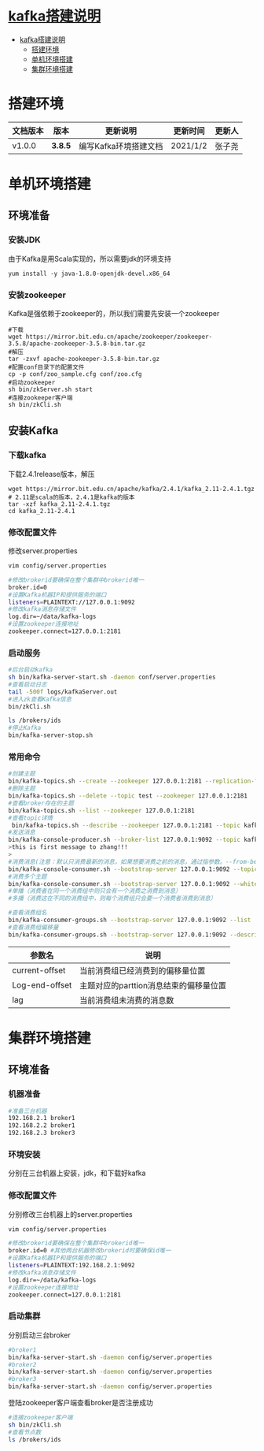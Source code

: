 # [kafka搭建说明](../README.md)

- [kafka搭建说明](#kafka搭建说明)
    - [搭建环境](#搭建环境)
    - [单机环境搭建](#单机环境搭建)
    - [集群环境搭建](#集群环境搭建)

# 搭建环境

| 文档版本|   版本   |  更新说明  |更新时间 | 更新人 |
| ---------|-------|-------|-------|------------ |
| v1.0.0|   **3.8.5**  | 编写Kafka环境搭建文档 | 2021/1/2 | 张子尧 |

# 单机环境搭建

## 环境准备

### 安装JDK

由于Kafka是用Scala实现的，所以需要jdk的环境支持

```shell
yum install -y java-1.8.0-openjdk-devel.x86_64
```

### 安装zookeeper

Kafka是强依赖于zookeeper的，所以我们需要先安装一个zookeeper

```shell
#下载
wget https://mirror.bit.edu.cn/apache/zookeeper/zookeeper-3.5.8/apache-zookeeper-3.5.8-bin.tar.gz
#解压
tar -zxvf apache-zookeeper-3.5.8-bin.tar.gz
#配置conf目录下的配置文件
cp -p conf/zoo_sample.cfg conf/zoo.cfg
#启动zookeeper
sh bin/zkServer.sh start 
#连接zookeeper客户端
sh bin/zkCli.sh
```

## 安装Kafka

### 下载kafka

下载2.4.1release版本，解压

```shell
wget https://mirror.bit.edu.cn/apache/kafka/2.4.1/kafka_2.11-2.4.1.tgz  # 2.11是scala的版本，2.4.1是kafka的版本
tar -xzf kafka_2.11-2.4.1.tgz
cd kafka_2.11-2.4.1
```

### 修改配置文件

修改server.properties

```sh
vim config/server.properties

#修改brokerid要确保在整个集群中brokerid唯一
broker.id=0
#设置Kafka机器IP和提供服务的端口
listeners=PLAINTEXT://127.0.0.1:9092
#修改kafka消息存储文件
log.dir=~/data/kafka-logs
#设置zookeeper连接地址
zookeeper.connect=127.0.0.1:2181
```

### 启动服务

```sh
#后台启动kafka 
sh bin/kafka-server-start.sh -daemon conf/server.properties
#查看启动日志
tail -500f logs/kafkaServer.out
#进入zk查看Kafka信息
bin/zkCli.sh 

ls /brokers/ids
#停止Kafka
bin/kafka-server-stop.sh
```

### 常用命令

```sh
#创建主题
bin/kafka-topics.sh --create --zookeeper 127.0.0.1:2181 --replication-factor 1 --partitions 1 --topic kafka-topic
#删除主题
bin/kafka-topics.sh --delete --topic test --zookeeper 127.0.0.1:2181
#查看broker存在的主题
bin/kafka-topics.sh --list --zookeeper 127.0.0.1:2181
#查看topic详情
 bin/kafka-topics.sh --describe --zookeeper 127.0.0.1:2181 --topic kafka-topic
#发送消息
bin/kafka-console-producer.sh --broker-list 127.0.0.1:9092 --topic kafka-topic 
>this is first message to zhang!!!
>
#消费消息(注意：默认只消费最新的消息，如果想要消费之前的消息，通过指参数。--from-beginning)
bin/kafka-console-consumer.sh --bootstrap-server 127.0.0.1:9092 --topic kafka-topic
#消费多个主题
bin/kafka-console-consumer.sh --bootstrap-server 127.0.0.1:9092 --whitelist "kafka-topic01|kafka-topic02"
#单播（消费者在同一个消费组中则只会有一个消费之消费到消息）
#多播（消费这在不同的消费组中，则每个消费组只会要一个消费者消费到消息）

#查看消费组名
bin/kafka-consumer-groups.sh --bootstrap-server 127.0.0.1:9092 --list
#查看消费组偏移量
bin/kafka-consumer-groups.sh --bootstrap-server 127.0.0.1:9092 --describe --group testGroup
```

| 参数名         | 说明                                   |
| -------------- | -------------------------------------- |
| current-offset | 当前消费组已经消费到的偏移量位置       |
| Log-end-offset | 主题对应的parttion消息结束的偏移量位置 |
| lag            | 当前消费组未消费的消息数               |



# 集群环境搭建

## 环境准备

### 机器准备

```sh
#准备三台机器
192.168.2.1 broker1
192.168.2.2 broker1
192.168.2.3 broker3
```

### 环境安装

分别在三台机器上安装，jdk，和下载好kafka

### 修改配置文件

分别修改三台机器上的server.properties

```sh
vim config/server.properties

#修改brokerid要确保在整个集群中brokerid唯一
broker.id=0 #其他两台机器修改brokerid时要确保id唯一
#设置Kafka机器IP和提供服务的端口
listeners=PLAINTEXT:192.168.2.1:9092  
#修改kafka消息存储文件
log.dir=~/data/kafka-logs
#设置zookeeper连接地址
zookeeper.connect=127.0.0.1:2181
```

### 启动集群

分别启动三台broker

```sh
#broker1 
bin/kafka-server-start.sh -daemon config/server.properties
#broker2 
bin/kafka-server-start.sh -daemon config/server.properties
#broker3 
bin/kafka-server-start.sh -daemon config/server.properties
```

登陆zookeeper客户端查看broker是否注册成功

```sh
#连接zookeeper客户端
sh bin/zkCli.sh
#查看节点数
ls /brokers/ids
```

